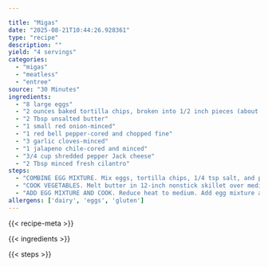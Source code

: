 ```yaml
---

title: "Migas"
date: "2025-08-21T10:44:26.928361"
type: "recipe"
description: ""
yield: "4 servings"
categories:
  - "migas"
  - "meatless"
  - "entree"
source: "30 Minutes"
ingredients:
  - "8 large eggs"
  - "2 ounces baked tortilla chips, broken into 1/2 inch pieces (about 1 cup)"
  - "2 Tbsp unsalted butter"
  - "1 small red onion-minced"
  - "1 red bell pepper-cored and chopped fine"
  - "3 garlic cloves-minced"
  - "1 jalapeno chile-cored and minced"
  - "3/4 cup shredded pepper Jack cheese"
  - "2 Tbsp minced fresh cilantro"
steps:
  - "COMBINE EGG MIXTURE. Mix eggs, tortilla chips, 1/4 tsp salt, and pinch of black pepper together and set aside."
  - "COOK VEGETABLES. Melt butter in 12-inch nonstick skillet over medium-high heat. Add onion and bell pepper and cook until softened, about 4 minutes. Stir in garlic and jalapeno and cook until fragrant, about 30 seconds."
  - "ADD EGG MIXTURE AND COOK. Reduce heat to medium. Add egg mixture and cook, using rubber spatula to push mixture back and forth until curds begin to form. Continue to cook, lifting and folding curds from side to side, until they clump in single mound but are still very moist, about 3 minutes. FINISH AND SEASON. Off heat, gently fold in cheese and cilantro and season with salt and pepper to taste. Serve."
allergens: ['dairy', 'eggs', 'gluten']
---
```


{{< recipe-meta >}}

{{< ingredients >}}

{{< steps >}}
